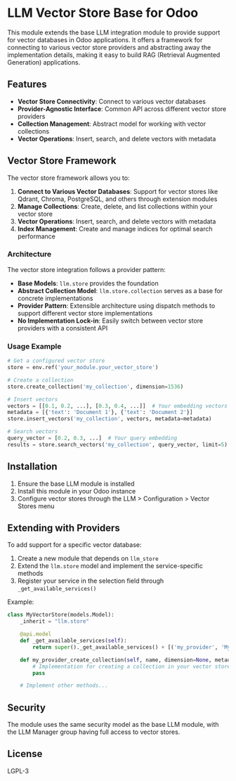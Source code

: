 # LLM Vector Store Base for Odoo

This module extends the base LLM integration module to provide support for vector databases in Odoo applications. It offers a framework for connecting to various vector store providers and abstracting away the implementation details, making it easy to build RAG (Retrieval Augmented Generation) applications.

## Features

- **Vector Store Connectivity**: Connect to various vector databases
- **Provider-Agnostic Interface**: Common API across different vector store providers
- **Collection Management**: Abstract model for working with vector collections
- **Vector Operations**: Insert, search, and delete vectors with metadata

## Vector Store Framework

The vector store framework allows you to:

1. **Connect to Various Vector Databases**: Support for vector stores like Qdrant, Chroma, PostgreSQL, and others through extension modules
2. **Manage Collections**: Create, delete, and list collections within your vector store
3. **Vector Operations**: Insert, search, and delete vectors with metadata
4. **Index Management**: Create and manage indices for optimal search performance

### Architecture

The vector store integration follows a provider pattern:

- **Base Models**: `llm.store` provides the foundation
- **Abstract Collection Model**: `llm.store.collection` serves as a base for concrete implementations
- **Provider Pattern**: Extensible architecture using dispatch methods to support different vector store implementations
- **No Implementation Lock-in**: Easily switch between vector store providers with a consistent API

### Usage Example

```python
# Get a configured vector store
store = env.ref('your_module.your_vector_store')

# Create a collection
store.create_collection('my_collection', dimension=1536)

# Insert vectors
vectors = [[0.1, 0.2, ...], [0.3, 0.4, ...]]  # Your embedding vectors
metadata = [{'text': 'Document 1'}, {'text': 'Document 2'}]
store.insert_vectors('my_collection', vectors, metadata=metadata)

# Search vectors
query_vector = [0.2, 0.3, ...]  # Your query embedding
results = store.search_vectors('my_collection', query_vector, limit=5)
```

## Installation

1. Ensure the base LLM module is installed
2. Install this module in your Odoo instance
3. Configure vector stores through the LLM > Configuration > Vector Stores menu

## Extending with Providers

To add support for a specific vector database:

1. Create a new module that depends on `llm_store`
2. Extend the `llm.store` model and implement the service-specific methods
3. Register your service in the selection field through `_get_available_services()`

Example:

```python
class MyVectorStore(models.Model):
    _inherit = "llm.store"

    @api.model
    def _get_available_services(self):
        return super()._get_available_services() + [('my_provider', 'My Vector Store')]

    def my_provider_create_collection(self, name, dimension=None, metadata=None, **kwargs):
        # Implementation for creating a collection in your vector store
        pass

    # Implement other methods...
```

## Security

The module uses the same security model as the base LLM module, with the LLM Manager group having full access to vector stores.

## License

LGPL-3
